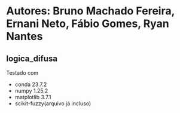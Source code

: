 # Autores: Bruno Machado Fereira, Ernani Neto, Fábio Gomes, Ryan Nantes
## logica_difusa

Testado com
- conda 23.7.2 
- numpy 1.25.2
- matplotlib 3.7.1
- scikit-fuzzy(arquivo já incluso)

